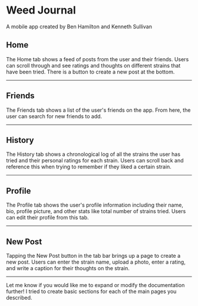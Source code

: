 # Weed Journal
A mobile app created by Ben Hamilton and Kenneth Sullivan

## Home

The Home tab shows a feed of posts from the user and their friends. Users can scroll through and see ratings and thoughts on different strains that have been tried. There is a button to create a new post at the bottom.

***

## Friends

The Friends tab shows a list of the user's friends on the app. From here, the user can search for new friends to add.

*** 

## History

The History tab shows a chronological log of all the strains the user has tried and their personal ratings for each strain. Users can scroll back and reference this when trying to remember if they liked a certain strain.

***

## Profile 

The Profile tab shows the user's profile information including their name, bio, profile picture, and other stats like total number of strains tried. Users can edit their profile from this tab.

***

## New Post

Tapping the New Post button in the tab bar brings up a page to create a new post. Users can enter the strain name, upload a photo, enter a rating, and write a caption for their thoughts on the strain.

***

Let me know if you would like me to expand or modify the documentation further! I tried to create basic sections for each of the main pages you described.
